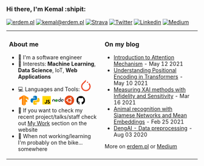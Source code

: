 ### Hi there, I'm Kemal :shipit:

[![erdem.pl](https://img.shields.io/static/v1?label=erdem.pl&message=%20&color=yellow&logo=&style=flat-square&logoColor=white)](https://erdem.pl/)
[![kemal@erdem.pl](https://img.shields.io/static/v1?label=kemal@erdem.pl&message=%20&color=red&logo=gmail&style=flat-square&logoColor=white)](mailto:kemal@erdem.pl)
[![Strava](https://img.shields.io/static/v1?label=Strava&message=%20&color=FC4C02&logo=Strava&style=flat-square&logoColor=white)](https://www.strava.com/athletes/24062720)
[![Twitter](https://img.shields.io/static/v1?label=Twitter&message=%20&color=1ca0f1&logo=Twitter&style=flat-square&logoColor=white)](https://www.twitter.com/burnpiro/)
[![Linkedin](https://img.shields.io/static/v1?label=Linkedin&message=%20&color=0e76a8&logo=Linkedin&style=flat-square&logoColor=white)](https://www.linkedin.com/in/kemal-erdem-74837580)
[![Medium](https://img.shields.io/static/v1?label=Medium&message=%20&color=black&logo=Medium&style=flat-square&logoColor=white)](https://medium.com/@kemalpiro)

<table><tr><td valign="top" width="50%">

### About me

- :notebook: I'm a software engineer
- :pushpin: Interests: **Machine Learning**, **Data Science**, IoT, **Web Applications**
- :computer: Languages and Tools: <img height="30" src="https://raw.githubusercontent.com/burnpiro/burnpiro/master/images/pytorch.png" /><img height="30" src="https://raw.githubusercontent.com/burnpiro/burnpiro/master/images/tf-logo.png" /><img height="30" src="https://raw.githubusercontent.com/burnpiro/burnpiro/master/images/python.png" /><img style="line-height: 20" height="30" src="https://raw.githubusercontent.com/burnpiro/burnpiro/master/images/javascript.png" /><img height="30" src="https://raw.githubusercontent.com/burnpiro/burnpiro/master/images/nodejs.png" /><img height="30" src="https://raw.githubusercontent.com/burnpiro/burnpiro/master/images/ubuntu.png" /><img height="30" src="https://raw.githubusercontent.com/burnpiro/burnpiro/master/images/github.png" />
- :microscope: If you want to check my recent project/talks/staff check out [My Work](https://erdem.pl/pages/work) section on the website
- :bicyclist: When not working/learning I'm probably on the bike... somewhere

</td><td valign="top" width="50%">

### On my blog
<!-- blog starts -->
* [Introduction to Attention Mechanism](https://erdem.pl/2021/05/introduction-to-attention-mechanism) - May 12 2021
* [Understanding Positional Encoding in Transformers](https://erdem.pl/2021/05/understanding-positional-encoding-in-transformers) - May 10 2021
* [Measuring XAI methods with Infidelity and Sensitivity](https://erdem.pl/2021/03/measuring-xai-methods-with-infidelity-and-sensitivity) - Mar 16 2021
* [Animal recognition with Siamese Networks and Mean Embeddings](https://erdem.pl/2021/02/animal-recognition-with-siamese-networks-and-mean-embeddings) - Feb 25 2021
* [DengAI - Data preprocessing](https://erdem.pl/2020/08/deng-ai-data-preprocessing) - Aug 03 2020
<!-- blog ends -->
More on [erdem.pl](https://erdem.pl/) or [Medium](https://medium.com/@kemalpiro)
</td></tr></table>
